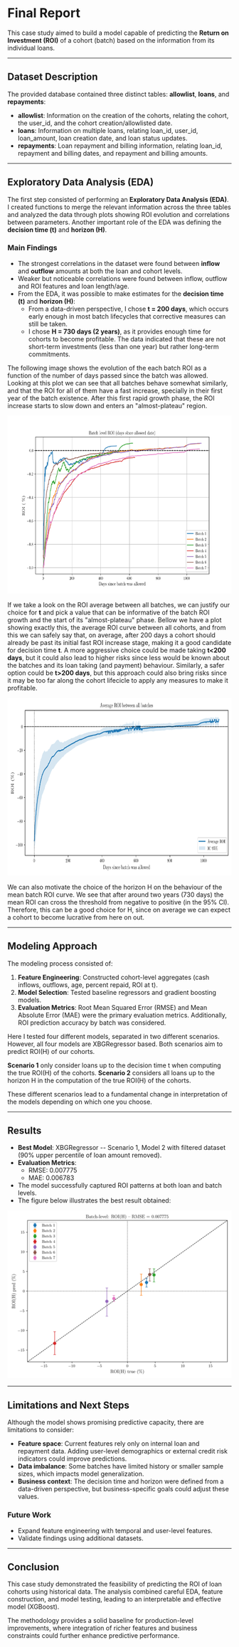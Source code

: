 # Final Report

This case study aimed to build a model capable of predicting the **Return on Investment (ROI)** of a cohort (batch) based on the information from its individual loans.

---
## Dataset Description

The provided database contained three distinct tables: **allowlist**, **loans**, and **repayments**:

- **allowlist**: Information on the creation of the cohorts, relating the cohort, the user_id, and the cohort creation/allowlisted date.  
- **loans**: Information on multiple loans, relating loan_id, user_id, loan_amount, loan creation date, and loan status updates.  
- **repayments**: Loan repayment and billing information, relating loan_id, repayment and billing dates, and repayment and billing amounts.  

---
## Exploratory Data Analysis (EDA)

The first step consisted of performing an **Exploratory Data Analysis (EDA)**. I created functions to merge the relevant information across the three tables and analyzed the data through plots showing ROI evolution and correlations between parameters. Another important role of the EDA was defining the **decision time (t)** and **horizon (H)**.

### Main Findings

- The strongest correlations in the dataset were found between **inflow** and **outflow** amounts at both the loan and cohort levels.  
- Weaker but noticeable correlations were found between inflow, outflow and ROI features and loan length/age.  
- From the EDA, it was possible to make estimates for the **decision time (t)** and **horizon (H)**:  
  - From a data-driven perspective, I chose **t = 200 days**, which occurs early enough in most batch lifecycles that corrective measures can still be taken.
  - I chose **H = 730 days (2 years)**, as it provides enough time for cohorts to become profitable. The data indicated that these are not short-term investments (less than one year) but rather long-term commitments.  

The following image shows the evolution of the each batch ROI as a function of the number of days passed since the batch was allowed. Looking at this plot we can see that all batches behave somewhat similarly, and that the ROI for all of them have a fast increase, specially in their first year of the batch existence. After this first rapid growth phase, the ROI increase starts to slow down and enters an "almost-plateau" region.

<img src="notebooks/Figures/batch_ROI_vs_days.png" width="800" height="400">

If we take a look on the ROI average between all batches, we can justify our choice for **t** and pick a value that can be informative of the batch ROI growth and the start of its "almost-plateau" phase. Bellow we have a plot showing exactly this, the average ROI curve between all cohorts, and from this we can safely say that, on average, after 200 days a cohort should already be past its initial fast ROI increase stage, making it a good candidate for decision time **t**. A more aggressive choice could be made taking **t\<200 days**, but it could also lead to higher risks since less would be known about the batches and its loan taking (and payment) behaviour. Similarly, a safer option could be **t\>200 days**, but this approach could also bring risks since it may be too far along the cohort lifecicle to apply any measures to make it profitable.

<img src="notebooks/Figures/batch_mean_roi.png" width="800" height="400">


We can also motivate the choice of the horizon H on the behaviour of the mean batch ROI curve. We see that after around two years (730 days) the mean ROI can cross the threshold from negative to positive (in the 95% CI). Therefore, this can be a good choice for H, since on average we can expect a cohort to become lucrative from here on out.

---
## Modeling Approach

The modeling process consisted of:  

1. **Feature Engineering**: Constructed cohort-level aggregates (cash inflows, outflows, age, percent repaid, ROI at t).  
2. **Model Selection**: Tested baseline regressors and gradient boosting models.  
3. **Evaluation Metrics**: Root Mean Squared Error (RMSE) and Mean Absolute Error (MAE) were the primary evaluation metrics. Additionally, ROI prediction accuracy by batch was considered.

Here I tested four different models, separated in two different scenarios. However, all four models are XBGRegressor based.
Both scenarios aim to predict ROI(H) of our cohorts. 

  **Scenario 1** only consider loans up to the decision time t when computing the true ROI(H) of the cohorts.
  **Scenario 2** considers all loans up to the horizon H in the computation of the true ROI(H) of the cohorts. 
  
These different scenarios lead to a fundamental change in interpretation of the models depending on which one you choose.

---
## Results

- **Best Model**: XBGRegressor -- Scenario 1, Model 2 with filtered dataset (90% upper percentile of loan amount removed).  
- **Evaluation Metrics**:  
  - RMSE: 0.007775  
  - MAE: 0.006783  
- The model successfully captured ROI patterns at both loan and batch levels.  
- The figure below illustrates the best result obtained:  

![Best Result](Best_result_scenario1_model2.png)  

---
## Limitations and Next Steps

Although the model shows promising predictive capacity, there are limitations to consider:  

- **Feature space**: Current features rely only on internal loan and repayment data. Adding user-level demographics or external credit risk indicators could improve predictions.  
- **Data imbalance**: Some batches have limited history or smaller sample sizes, which impacts model generalization.  
- **Business context**: The decision time and horizon were defined from a data-driven perspective, but business-specific goals could adjust these values.  

### Future Work

- Expand feature engineering with temporal and user-level features.
- Validate findings using additional datasets.  

---
## Conclusion

This case study demonstrated the feasibility of predicting the ROI of loan cohorts using historical data. The analysis combined careful EDA, feature construction, and model testing, leading to an interpretable and effective model (XGBoost).  

The methodology provides a solid baseline for production-level improvements, where integration of richer features and business constraints could further enhance predictive performance.
